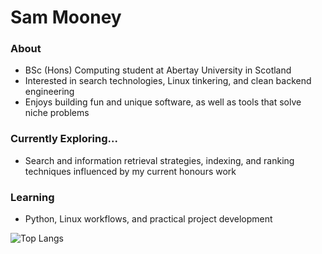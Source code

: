 # Sam Mooney

### About
- BSc (Hons) Computing student at Abertay University in Scotland
- Interested in search technologies, Linux tinkering, and clean backend engineering
- Enjoys building fun and unique software, as well as tools that solve niche problems

### Currently Exploring...
- Search and information retrieval strategies, indexing, and ranking techniques influenced by my current honours work

### Learning
- Python, Linux workflows, and practical project development 

![Top Langs](https://github-readme-stats.vercel.app/api/top-langs/?username=sammooneydev&layout=compact&theme=radical)